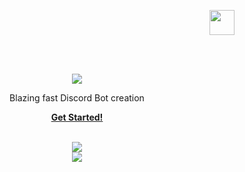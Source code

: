 <p align="right">
    <a href="https://dangoweb.xyz/"><img src="https://dangoweb.xyz/favicon.ico" height="40px" /></a>
</p>
<br><br>
<p align="center">
    <a src="https://bots.dangoweb.xyz"><img align="center" src="https://bots.dangoweb.xyz/title-white.png" /></a>
    <p align="center">Blazing fast Discord Bot creation</p>
    <p align="center"><strong><a href="https://bots.dangoweb.xyz/docs">Get Started!</a></strong></p>
    <br>
    <div align="center"><a src="https://bots.dangoweb.xyz"><img src="https://app.codacy.com/project/badge/Grade/fb7b8f70d45c4f96bdeb4c0cc274c7a5" /></a></div>
    <div align="center"><img src="https://bots.dangoweb.xyz/banner.gif" /></div>
</p>

